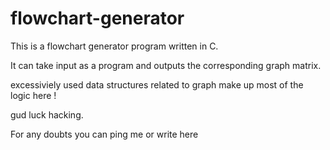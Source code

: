 flowchart-generator
===================


This is a flowchart generator program written in C. 

It can take input as a program and outputs the corresponding graph matrix.

excessiviely used data structures related to graph make up most of the logic here !

gud luck hacking.

For any doubts you can ping me or write here

